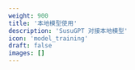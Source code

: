 ```yaml
---
weight: 900
title: '本地模型使用'
description: 'SusuGPT 对接本地模型'
icon: 'model_training'
draft: false
images: []
---
```

<!-- 900~950 -->